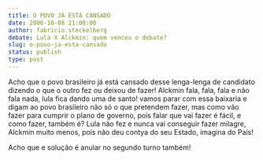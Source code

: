 ```yaml
---
title: O POVO JÁ ESTÁ CANSADO
date: 2006-10-08 21:00:00
author: fabricio.steckelberg
debate: Lula X Alckmin: quem venceu o debate?
slug: o-povo-ja-esta-cansado
status: publish 
type: post
---
```


Acho que o povo brasileiro já está cansado desse lenga-lenga de candidato dizendo o que o outro fez ou deixou de fazer! Alckmin fala, fala, fala e não fala nada, lula fica dando uma de santo! vamos parar com essa baixaria e digam ao povo brasileiro não só o que pretendem fazer, mas como vão fazer para cumprir o plano de governo, pois falar que vai fazer é fácil, e como fazer, também é? Lula não fez e nunca vai conseguir fazer milagre, Alckmin muito menos, pois não deu contya do seu Estado, imagina do País!


Acho que e solução é anular no segundo turno também!



